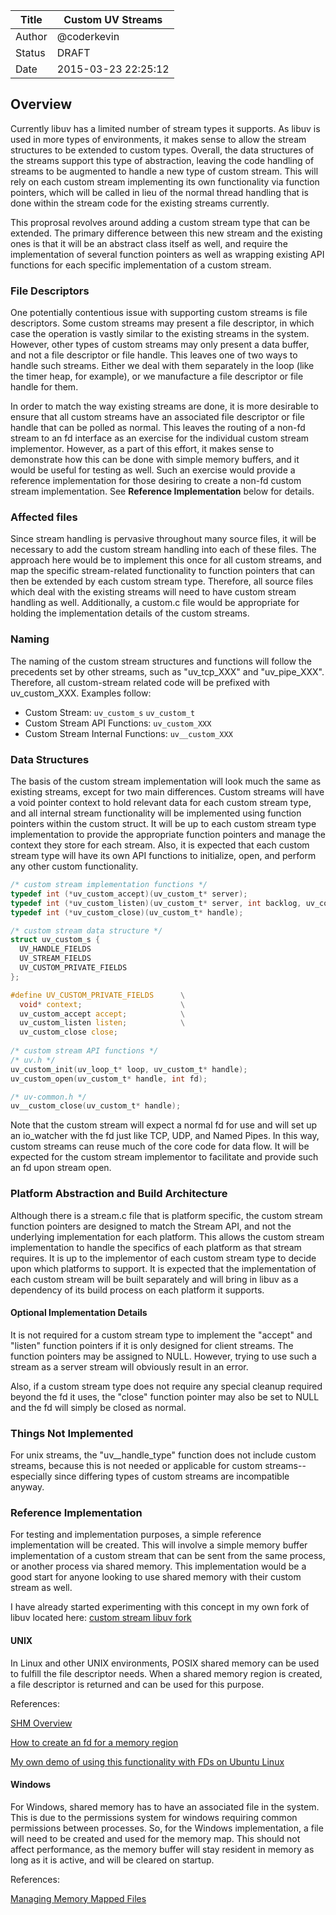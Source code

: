 | Title  | Custom UV Streams    |
|--------|----------------------|
| Author | @coderkevin          |
| Status | DRAFT                |
| Date   | 2015-03-23  22:25:12 |

## Overview

Currently libuv has a limited number of stream types it supports.  As libuv is used in more types of environments,
it makes sense to allow the stream structures to be extended to custom types.  Overall, the data structures of the
streams support this type of abstraction, leaving the code handling of streams to be augmented to handle a new type
of custom stream.  This will rely on each custom stream implementing its own functionality via function pointers,
which will be called in lieu of the normal thread handling that is done within the stream code for the existing
streams currently.

This proprosal revolves around adding a custom stream type that can be extended.  The primary difference between this new stream and the existing ones is that it will be an abstract class itself as well, and require the implementation of several function pointers as well as wrapping existing API functions for each specific implementation of a custom stream.

### File Descriptors

One potentially contentious issue with supporting custom streams is file descriptors.  Some custom streams may present a file descriptor, in which case the operation is vastly similar to the existing streams in the system.  However, other types of custom streams may only present a data buffer, and not a file descriptor or file handle.  This leaves one of two ways to handle such streams.  Either we deal with them separately in the loop (like the timer heap, for example), or we manufacture a file descriptor or file handle for them.

In order to match the way existing streams are done, it is more desirable to ensure that all custom streams have an associated file descriptor or file handle that can be polled as normal.  This leaves the routing of a non-fd stream to an fd interface as an exercise for the individual custom stream implementor.  However, as a part of this effort, it makes sense to demonstrate how this can be done with simple memory buffers, and it would be useful for testing as well.  Such an exercise would provide a reference implementation for those desiring to create a non-fd custom stream implementation.  See **Reference Implementation** below for details.

### Affected files

Since stream handling is pervasive throughout many source files, it will be necessary to add the custom stream handling into each of these files.  The approach here would be to implement this once for all custom streams, and map the specific stream-related functionality to function pointers that can then be extended by each custom stream type.  Therefore, all source files which deal with the existing streams will need to have custom stream handling as well.  Additionally, a custom.c file would be appropriate for holding the implementation details of the custom streams.

### Naming

The naming of the custom stream structures and functions will follow the precedents set by other streams, such as "uv_tcp_XXX" and "uv_pipe_XXX".  Therefore, all custom-stream related code will be prefixed with uv_custom_XXX.  Examples follow:

 * Custom Stream: ```uv_custom_s``` ```uv_custom_t```
 * Custom Stream API Functions: ```uv_custom_XXX```
 * Custom Stream Internal Functions: ```uv__custom_XXX```

### Data Structures

The basis of the custom stream implementation will look much the same as existing streams, except for two main differences.  Custom streams will have a void pointer context to hold relevant data for each custom stream type, and all internal stream functionality will be implemented using function pointers within the custom struct.  It will be up to each custom stream type implementation to provide the appropriate function pointers and manage the context they store for each stream.  Also, it is expected that each custom stream type will have its own API functions to initialize, open, and perform any other custom functionality.

``` C
/* custom stream implementation functions */
typedef int (*uv_custom_accept)(uv_custom_t* server);
typedef int (*uv_custom_listen)(uv_custom_t* server, int backlog, uv_connection_cb cb);
typedef int (*uv_custom_close)(uv_custom_t* handle);

/* custom stream data structure */
struct uv_custom_s {
  UV_HANDLE_FIELDS
  UV_STREAM_FIELDS
  UV_CUSTOM_PRIVATE_FIELDS
};

#define UV_CUSTOM_PRIVATE_FIELDS      \
  void* context;                      \
  uv_custom_accept accept;            \
  uv_custom_listen listen;            \
  uv_custom_close close;
  
/* custom stream API functions */
/* uv.h */
uv_custom_init(uv_loop_t* loop, uv_custom_t* handle);
uv_custom_open(uv_custom_t* handle, int fd);

/* uv-common.h */
uv__custom_close(uv_custom_t* handle);
```

Note that the custom stream will expect a normal fd for use and will set up an io_watcher with the fd just like TCP, UDP, and Named Pipes.  In this way, custom streams can reuse much of the core code for data flow.  It will be expected for the custom stream implementor to facilitate and provide such an fd upon stream open.

### Platform Abstraction and Build Architecture

Although there is a stream.c file that is platform specific, the custom stream function pointers are designed to match the Stream API, and not the underlying implementation for each platform.  This allows the custom stream implementation to handle the specifics of each platform as that stream requires.  It is up to the implementor of each custom stream type to decide upon which platforms to support.  It is expected that the implementation of each custom stream will be built separately and will bring in libuv as a dependency of its build process on each platform it supports.

#### Optional Implementation Details

It is not required for a custom stream type to implement the "accept" and "listen" function pointers if it is only designed for client streams.  The function pointers may be assigned to NULL.  However, trying to use such a stream as a server stream will obviously result in an error.

Also, if a custom stream type does not require any special cleanup required beyond the fd it uses, the "close" function pointer may also be set to NULL and the fd will simply be closed as normal.

### Things Not Implemented

For unix streams, the "uv__handle_type" function does not include custom streams, because this is not needed or applicable for custom streams--especially since differing types of custom streams are incompatible anyway.

### Reference Implementation

For testing and implementation purposes, a simple reference implementation will be created.  This will involve a simple memory buffer implementation of a custom stream that can be sent from the same process, or another process via shared memory.  This implementation would be a good start for anyone looking to use shared memory with their custom stream as well.

I have already started experimenting with this concept in my own fork of libuv located here:
[custom stream libuv fork](https://github.com/coderkevin/libuv/tree/custom-streams)

#### UNIX

In Linux and other UNIX environments, POSIX shared memory can be used to fulfill the file descriptor needs.  When a shared memory region is created, a file descriptor is returned and can be used for this purpose.

References:

[SHM Overview](http://man7.org/linux/man-pages/man7/shm_overview.7.html)

[How to create an fd for a memory region](http://stackoverflow.com/questions/12081720/in-linux-how-to-create-a-file-descriptor-for-a-memory-region)

[My own demo of using this functionality with FDs on Ubuntu Linux](https://github.com/coderkevin/testcode/commit/7c289b8ac9b5d0a064b305fc3bdac15b32443268)

#### Windows

For Windows, shared memory has to have an associated file in the system.  This is due to the permissions system for windows requiring common permissions between processes.  So, for the Windows implementation, a file will need to be created and used for the memory map.  This should not affect performance, as the memory buffer will stay resident in memory as long as it is active, and will be cleared on startup.

References:

[Managing Memory Mapped Files](https://msdn.microsoft.com/en-us/library/ms810613.aspx)
